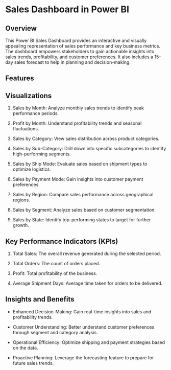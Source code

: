 # Sales Dashboard in Power BI

## Overview
This Power BI Sales Dashboard provides an interactive and visually appealing representation of sales performance and key business metrics. The dashboard empowers stakeholders to gain actionable insights into sales trends, profitability, and customer preferences. It also includes a 15-day sales forecast to help in planning and decision-making.

## Features
## Visualizations
1. Sales by Month: Analyze monthly sales trends to identify peak performance periods.

2. Profit by Month: Understand profitability trends and seasonal fluctuations.

3. Sales by Category: View sales distribution across product categories.

4. Sales by Sub-Category: Drill down into specific subcategories to identify high-performing segments.

5. Sales by Ship Mode: Evaluate sales based on shipment types to optimize logistics.

6. Sales by Payment Mode: Gain insights into customer payment preferences.

7. Sales by Region: Compare sales performance across geographical regions.

8. Sales by Segment: Analyze sales based on customer segmentation.

9. Sales by State: Identify top-performing states to target for further growth.

## Key Performance Indicators (KPIs)
1. Total Sales: The overall revenue generated during the selected period.

2. Total Orders: The count of orders placed.

3. Profit: Total profitability of the business.

4. Average Shipment Days: Average time taken for orders to be delivered.

## Insights and Benefits

- Enhanced Decision-Making: Gain real-time insights into sales and profitability trends.

- Customer Understanding: Better understand customer preferences through segment and category analysis.

- Operational Efficiency: Optimize shipping and payment strategies based on the data.

- Proactive Planning: Leverage the forecasting feature to prepare for future sales trends.

